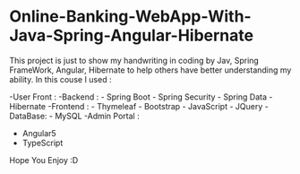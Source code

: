 # Online-Banking-WebApp-With-Java-Spring-Angular-Hibernate


This project is just to show my handwriting in coding by Jav, Spring FrameWork, Angular, Hibernate 
to help others have better understanding my ability.
In this couse I used :

-User Front :
  -Backend :
    - Spring Boot
    - Spring Security
    - Spring Data
    - Hibernate
  -Frontend :
    - Thymeleaf
    - Bootstrap
    - JavaScript
    - JQuery
  -DataBase:
    - MySQL
-Admin Portal : 
  - Angular5
  - TypeScript

Hope You Enjoy :D
